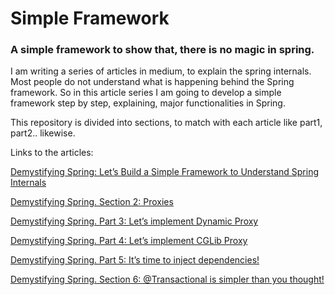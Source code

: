 # Simple Framework
### A simple framework to show that, there is no magic in spring.

I am writing a series of articles in medium, to explain the spring internals. 
Most people do not understand what is happening behind the Spring framework. 
So in this article series I am going to develop a simple framework step by step, 
explaining, major functionalities in Spring.

This repository is divided into sections, to match with each article like part1, part2.. likewise.

Links to the articles:

[Demystifying Spring: Let’s Build a Simple Framework to Understand Spring Internals](https://medium.com/@diliproshitha/demystifying-spring-lets-build-a-simple-framework-to-understand-spring-internals-2d01e28d864)

[Demystifying Spring. Section 2: Proxies](https://medium.com/@diliproshitha/demystifying-spring-part-2-proxies-7592f59cc69e)

[Demystifying Spring. Part 3: Let’s implement Dynamic Proxy](https://medium.com/@diliproshitha/demystifying-spring-part-3-lets-implement-dynamic-proxy-f3dd57e2c2fc)

[Demystifying Spring. Part 4: Let’s implement CGLib Proxy](https://medium.com/@diliproshitha/demystifying-spring-part-4-lets-implement-cglib-proxy-9e7fccb0b416)

[Demystifying Spring. Part 5: It’s time to inject dependencies!](https://medium.com/@diliproshitha/demystifying-spring-part-4-its-time-to-inject-dependencies-f95ecfb6b5f7)

[Demystifying Spring. Section 6: @Transactional is simpler than you thought!](https://medium.com/@diliproshitha/demystifying-spring-part-6-transactional-is-simpler-than-you-thought-b736f9759035)